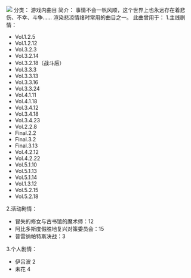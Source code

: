 ![](//static.kivo.wiki/images/music/cover/nZrIvGxkyEi301Y85UJlpVN4B3UuYZzz.png)
分类： 游戏内曲目
简介：
事情不会一帆风顺，这个世界上也永远存在着悲伤、不幸、斗争……
渲染悲凉情绪时常用的曲目之一。
此曲曾用于：
1.主线剧情：
 - Vol.1.2.5
 - Vol.1.2.12
 - Vol.3.2.3
 - Vol.3.2.14
 - Vol.3.2.18（战斗后）
 - Vol.3.3.3
 - Vol.3.3.13
 - Vol.3.3.16
 - Vol.3.3.24
 - Vol.4.1.11
 - Vol.4.1.18
 - Vol.3.4.12
 - Vol.3.4.18
 - Vol.3.4.23
 - Vol.2.2.8
 - Final.2.2
 - Final.3.2
 - Final.3.13
 - Vol.4.2.12
 - Vol.4.2.22
 - Vol.5.1.10
 - Vol.5.1.13
 - Vol.5.1.14
 - Vol.1.3.12
 - Vol.5.2.15
 - Vol.5.2.18

2.活动剧情：
 - 冒失的修女与古书馆的魔术师：12
 - 阿比多斯度假胜地复兴对策委员会：15
 - 普雷纳帕特斯决战：3

3.个人剧情：
 - 伊吕波 2
 - 未花 4

